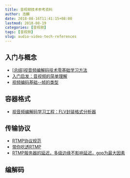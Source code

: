 ```yaml
---
title: 音视频技术参考资料
author: 浩麟
date: 2018-08-16T11:41:15+08:00
lastmod: 2018-08-19
categories: [音视频]
tags: [音视频]
slug: audio-video-tech-references
---
```


## 入门与概念
- [[总结]视音频编解码技术零基础学习方法](http://blog.csdn.net/leixiaohua1020/article/details/18893769)
- [入门启发：音视频的简单理解](http://www.ruoxu.me/yin-shi-pin-qi-fa)
- [视频编码基础--帧的类型](https://wuyuans.com/2012/01/video_encode_frame)

## 容器格式
- [视音频编解码学习工程：FLV封装格式分析器](http://blog.csdn.net/leixiaohua1020/article/details/17934487)

## 传输协议
- [RTMP协议规范](https://chenlichao.gitbooks.io/rtmp-zh_cn/content/1-introduction.html)
- [带你吃透RTMP](http://mingyangshang.github.io/2016/03/06/RTMP协议/)
- [RTMP服务器的延迟，多级边缘不影响延迟，gop为最大因素](http://blog.csdn.net/win_lin/article/details/12615591)

## 编解码
<!--more-->
